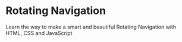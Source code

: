 # Rotating Navigation
Learn the way to make a smart and beautiful Rotating Navigation with HTML, CSS and JavaScript
